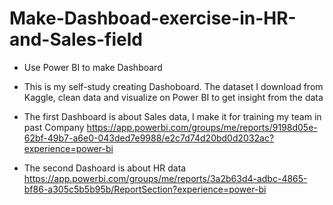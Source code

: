 # Make-Dashboad-exercise-in-HR-and-Sales-field
- Use Power BI to make Dashboard
- This is my self-study creating Dashoboard. The dataset I download from Kaggle, clean data and visualize on Power BI to get insight from the data
- The first Dashboard is about Sales data, I make it for training my team in past Company
  https://app.powerbi.com/groups/me/reports/9198d05e-62bf-49b7-a6e0-043ded7e9988/e2c7d74d20bd0d2032ac?experience=power-bi
  
- The second Dashoard is about HR data
  https://app.powerbi.com/groups/me/reports/3a2b63d4-adbc-4865-bf86-a305c5b5b95b/ReportSection?experience=power-bi
